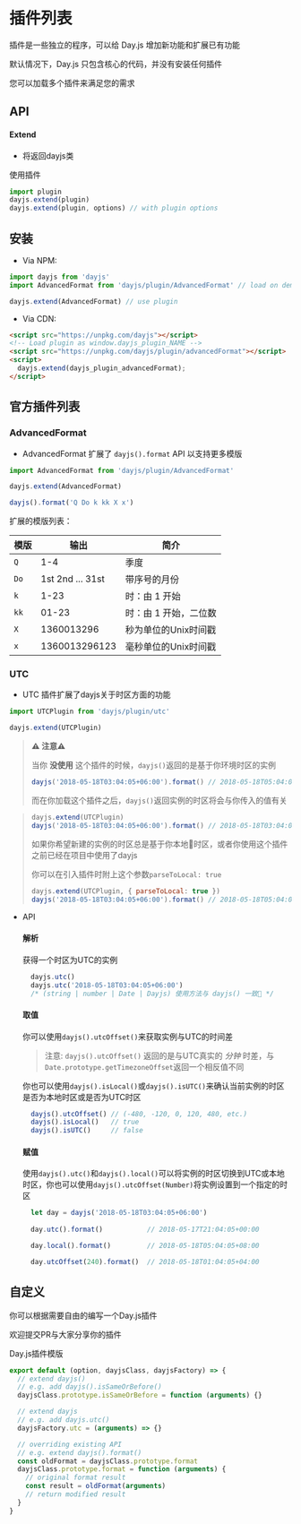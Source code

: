 # 插件列表

插件是一些独立的程序，可以给 Day.js 增加新功能和扩展已有功能

默认情况下，Day.js 只包含核心的代码，并没有安装任何插件

您可以加载多个插件来满足您的需求

## API

#### Extend

* 将返回dayjs类

使用插件

```js
import plugin
dayjs.extend(plugin)
dayjs.extend(plugin, options) // with plugin options
```

## 安装

* Via NPM:

```javascript
import dayjs from 'dayjs'
import AdvancedFormat from 'dayjs/plugin/AdvancedFormat' // load on demand

dayjs.extend(AdvancedFormat) // use plugin
```

* Via CDN:
```html
<script src="https://unpkg.com/dayjs"></script>
<!-- Load plugin as window.dayjs_plugin_NAME -->
<script src="https://unpkg.com/dayjs/plugin/advancedFormat"></script>
<script>
  dayjs.extend(dayjs_plugin_advancedFormat);
</script>
```

## 官方插件列表

### AdvancedFormat
 - AdvancedFormat 扩展了 `dayjs().format` API 以支持更多模版

```javascript
import AdvancedFormat from 'dayjs/plugin/AdvancedFormat'

dayjs.extend(AdvancedFormat)

dayjs().format('Q Do k kk X x')
```

扩展的模版列表：

| 模版   | 输出             | 简介                                  |
| ------ | ---------------- | ------------------------------------- |
| `Q`    | 1-4              | 季度                                  |
| `Do`   | 1st 2nd ... 31st | 带序号的月份                          |
| `k`    | 1-23             | 时：由 1 开始                         |
| `kk`   | 01-23            | 时：由 1 开始，二位数                 |
| `X`    | 1360013296       | 秒为单位的Unix时间戳                  |
| `x`    | 1360013296123    | 毫秒单位的Unix时间戳                  |

### UTC
 - UTC 插件扩展了dayjs关于时区方面的功能

```javascript
import UTCPlugin from 'dayjs/plugin/utc'

dayjs.extend(UTCPlugin)
```

> **⚠️ 注意⚠️** 
>
> 当你 **没使用** 这个插件的时候，`dayjs()`返回的是基于你环境时区的实例
> ```javascript
> dayjs('2018-05-18T03:04:05+06:00').format() // 2018-05-18T05:04:05+08:00
> ```
> 而在你加载这个插件之后，`dayjs()`返回实例的时区将会与你传入的值有关

> ```javascript
> dayjs.extend(UTCPlugin)
> dayjs('2018-05-18T03:04:05+06:00').format() // 2018-05-18T03:04:05+06:00
> ```
> 如果你希望新建的实例的时区总是基于你本地时区，或者你使用这个插件之前已经在项目中使用了dayjs
>
> 你可以在引入插件时附上这个参数`parseToLocal: true`
>
> ```javascript
> dayjs.extend(UTCPlugin, { parseToLocal: true })
> dayjs('2018-05-18T03:04:05+06:00').format() // 2018-05-18T05:04:05+08:00
> ```
>

- API

  #### 解析

    获得一个时区为UTC的实例

    ```javascript
      dayjs.utc() 
      dayjs.utc('2018-05-18T03:04:05+06:00') 
      /* (string | number | Date | Dayjs) 使用方法与 dayjs() 一致 */
    ```

  #### 取值

    你可以使用`dayjs().utcOffset()`来获取实例与UTC的时间差
    > 注意: `dayjs().utcOffset()` 返回的是与UTC真实的 _分钟_ 时差，与`Date.prototype.getTimezoneOffset`返回一个相反值不同

    你也可以使用`dayjs().isLocal()`或`dayjs().isUTC()`来确认当前实例的时区是否为本地时区或是否为UTC时区

    ```javascript
      dayjs().utcOffset() // (-480, -120, 0, 120, 480, etc.)
      dayjs().isLocal()   // true
      dayjs().isUTC()     // false
    ```

  #### 赋值

    使用`dayjs().utc()`和`dayjs().local()`可以将实例的时区切换到UTC或本地时区，你也可以使用`dayjs().utcOffset(Number)`将实例设置到一个指定的时区

    ```javascript
      let day = dayjs('2018-05-18T03:04:05+06:00')
      
      day.utc().format()           // 2018-05-17T21:04:05+00:00

      day.local().format()         // 2018-05-18T05:04:05+08:00

      day.utcOffset(240).format()  // 2018-05-18T01:04:05+04:00
    ```

## 自定义

你可以根据需要自由的编写一个Day.js插件

欢迎提交PR与大家分享你的插件

Day.js插件模版
```javascript
export default (option, dayjsClass, dayjsFactory) => {
  // extend dayjs()
  // e.g. add dayjs().isSameOrBefore()
  dayjsClass.prototype.isSameOrBefore = function (arguments) {}

  // extend dayjs
  // e.g. add dayjs.utc()
  dayjsFactory.utc = (arguments) => {}

  // overriding existing API
  // e.g. extend dayjs().format()
  const oldFormat = dayjsClass.prototype.format
  dayjsClass.prototype.format = function (arguments) {
    // original format result
    const result = oldFormat(arguments)
    // return modified result
  }
}
```